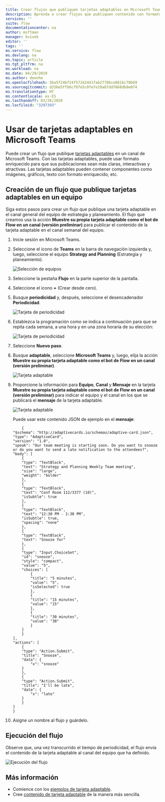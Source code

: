```yaml
---
title: Crear flujos que publiquen tarjetas adaptables en Microsoft Teams | Microsoft Docs
description: Aprenda a crear flujos que publiquen contenido con formato enriquecido mediante tarjetas adaptables en Microsoft Teams.
services: ''
suite: flow
documentationcenter: na
author: msftman
manager: kvivek
editor: ''
tags: ''
ms.service: flow
ms.devlang: na
ms.topic: article
ms.tgt_pltfrm: na
ms.workload: na
ms.date: 04/29/2019
ms.author: deonhe
ms.openlocfilehash: 3ba5f24bf24f57242441fab2770bce881bc78b69
ms.sourcegitcommit: d336e5ffb6cf07e5c8fefe19a87dd7668db9e074
ms.translationtype: HT
ms.contentlocale: es-ES
ms.lasthandoff: 03/26/2020
ms.locfileid: "3297393"
---
```

<!--from editor: I notice that adaptive cards is capitalized on the page opened by the link in the first paragraph. But the screenshots in this file don't show it being capitalized. So I'm unsure if it should change.-->


# <a name="use-adaptive-cards-in-microsoft-teams"></a>Usar de tarjetas adaptables en Microsoft Teams


Puede crear un flujo que publique [tarjetas adaptables](https://adaptivecards.io) en un canal de Microsoft Teams. Con las tarjetas adaptables, puede usar formato enriquecido para que sus publicaciones sean más claras, interactivas y atractivas. Las tarjetas adaptables pueden contener componentes como imágenes, gráficos, texto con formato enriquecido, etc.

## <a name="create-a-flow-that-posts-adaptive-cards-to-a-team"></a>Creación de un flujo que publique tarjetas adaptables en un equipo

Siga estos pasos para crear un flujo que publique una tarjeta adaptable en el canal general del equipo de estrategia y planeamiento. El flujo que creamos usa la acción **Muestre su propia tarjeta adaptable como el bot de Flow en un canal (versión preliminar)** para publicar el contenido de la tarjeta adaptable en el canal semanal del equipo.

1. Inicie sesión en Microsoft Teams.
1. Seleccione el icono de **Teams** en la barra de navegación izquierda y, luego, seleccione el equipo **Strategy and Planning** (Estrategia y planeamiento).

    ![Selección de equipos](media/create-adaptive-cards-teams/select-teams-team.png)

1. Seleccione la pestaña **Flujo** en la parte superior de la pantalla.
1. Seleccione el icono **+** (Crear desde cero).
1. Busque **periodicidad** y, después, seleccione el desencadenador **Periodicidad**.

    ![Tarjeta de periodicidad](media/create-adaptive-cards-teams/select-recurrence.png)

1. Establezca la programación como se indica a continuación para que se repita cada semana, a una hora y en una zona horaria de su elección:
    
    ![Tarjeta de periodicidad](media/create-adaptive-cards-teams/recurrence-card.png)
    
1. Seleccione **Nuevo paso**.
1. Busque **adaptable**, seleccione **Microsoft Teams** y, luego, elija la acción **Muestre su propia tarjeta adaptable como el bot de Flow en un canal (versión preliminar)**.

   ![Tarjeta adaptable](media/create-adaptive-cards-teams/select-adaptive-post-message-action.png)

1. Proporcione la información para **Equipo**, **Canal** y **Mensaje** en la tarjeta **Muestre su propia tarjeta adaptable como el bot de Flow en un canal (versión preliminar)** para indicar el equipo y el canal en los que se publicará el **mensaje** de la tarjeta adaptable.

   ![Tarjeta adaptable](media/create-adaptive-cards-teams/adaptive-card-message.png)

   Puede usar este contenido JSON de ejemplo en el **mensaje**:

    ````
        {
    "$schema": "http://adaptivecards.io/schemas/adaptive-card.json",
    "type": "AdaptiveCard",
    "version": "1.0",
    "speak": "Our team meeting is starting soon. Do you want to snooze  or do you want to send a late notification to the attendees?",
    "body": [
        {
        "type": "TextBlock",
        "text": "Strategy and Planning Weekly Team meeting",
        "size": "large",
        "weight": "bolder"
        },
        {
        "type": "TextBlock",
        "text": "Conf Room 112/3377 (10)",
        "isSubtle": true
        },
        {
        "type": "TextBlock",
        "text": "12:30 PM - 1:30 PM",
        "isSubtle": true,
        "spacing": "none"
        },
        {
        "type": "TextBlock",
        "text": "Snooze for"
        },
        {
        "type": "Input.ChoiceSet",
        "id": "snooze",
        "style": "compact",
        "value": "5",
        "choices": [
            {
            "title": "5 minutes",
            "value": "5",
            "isSelected": true
            },
            {
            "title": "15 minutes",
            "value": "15"
            },
            {
            "title": "30 minutes",
            "value": "30"
            }
        ]
        }
    ],
    "actions": [
        {
        "type": "Action.Submit",
        "title": "Snooze",
        "data": {
            "x": "snooze"
        }
        },
        {
        "type": "Action.Submit",
        "title": "I'll be late",
        "data": {
            "x": "late"
        }
        }
    ]
    }
    ````


1. Asigne un nombre al flujo y guárdelo.


## <a name="run-the-flow"></a>Ejecución del flujo

Observe que, una vez transcurrido el tiempo de periodicidad, el flujo envía el contenido de la tarjeta adaptable al canal del equipo que ha definido.

![Ejecución del flujo](media/create-adaptive-cards-teams/flow-run-result.png)

## <a name="learn-more"></a>Más información

- Comience con los [ejemplos de tarjeta adaptable](https://adaptivecards.io/samples/).
- Cree [contenido de tarjeta adaptable](https://adaptivecards.io) de la manera más sencilla.



